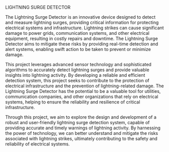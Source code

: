 LIGHTNING SURGE DETECTOR 

The Lightning Surge Detector is an innovative device designed to detect and measure lightning surges, providing critical information for protecting electrical systems and infrastructure. Lightning strikes can cause significant damage to power grids, communication systems, and other electrical equipment, resulting in costly repairs and downtime. The Lightning Surge Detector aims to mitigate these risks by providing real-time detection and alert systems, enabling swift action to be taken to prevent or minimize damage.

This project leverages advanced sensor technology and sophisticated algorithms to accurately detect lightning surges and provide valuable insights into lightning activity. By developing a reliable and efficient detection system, this project seeks to contribute to the protection of electrical infrastructure and the prevention of lightning-related damage. The Lightning Surge Detector has the potential to be a valuable tool for utilities, communication companies, and other organizations that rely on electrical systems, helping to ensure the reliability and resilience of critical infrastructure.

Through this project, we aim to explore the design and development of a robust and user-friendly lightning surge detection system, capable of providing accurate and timely warnings of lightning activity. By harnessing the power of technology, we can better understand and mitigate the risks associated with lightning strikes, ultimately contributing to the safety and reliability of electrical systems.